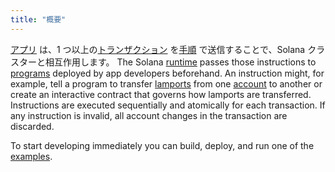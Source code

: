 ```yaml
---
title: "概要"
---
```


[アプリ](terminology.md#app) は、1 つ以上の[トランザクション](transactions.md) を[手順](transactions.md#instructions) で送信することで、Solana クラスターと相互作用します。 The Solana [runtime](runtime.md) passes those instructions to [programs](terminology.md#program) deployed by app developers beforehand. An instruction might, for example, tell a program to transfer [lamports](terminology.md#lamport) from one [account](accounts.md) to another or create an interactive contract that governs how lamports are transferred. Instructions are executed sequentially and atomically for each transaction. If any instruction is invalid, all account changes in the transaction are discarded.

To start developing immediately you can build, deploy, and run one of the [examples](developing/on-chain-programs/examples.md).
